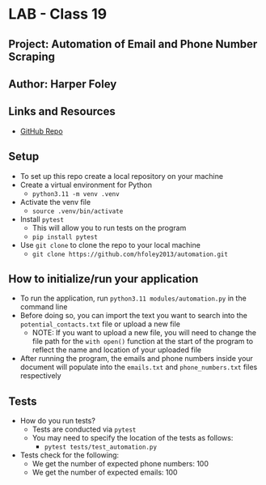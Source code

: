 # LAB - Class 19

## Project: Automation of Email and Phone Number Scraping

## Author: Harper Foley

## Links and Resources

* [GitHub Repo](https://github.com/hfoley2013/automation)

## Setup

* To set up this repo create a local repository on your machine
* Create a virtual environment for Python
  * `python3.11 -m venv .venv`
* Activate the venv file
  * `source .venv/bin/activate`
* Install `pytest`
  * This will allow you to run tests on the program
  * `pip install pytest`
* Use `git clone` to clone the repo to your local machine
  * `git clone https://github.com/hfoley2013/automation.git`

## How to initialize/run your application

* To run the application, run `python3.11 modules/automation.py` in the command line
* Before doing so, you can import the text you want to search into the `potential_contacts.txt` file or upload a new file
  * NOTE: If you want to upload a new file, you will need to change the file path for the `with open()` function at the start of the program to reflect the name and location of your uploaded file
* After running the program, the emails and phone numbers inside your document will populate into the `emails.txt` and `phone_numbers.txt` files respectively

## Tests

* How do you run tests?
  * Tests are conducted via `pytest`
  * You may need to specify the location of the tests as follows:
    * `pytest tests/test_automation.py`
* Tests check for the following:
  * We get the number of expected phone numbers: 100
  * We get the number of expected emails: 100
